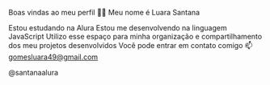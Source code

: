 Boas vindas ao meu perfil 💙💙
Meu nome é Luara Santana

Estou estudando na Alura
Estou me desenvolvendo na linguagem JavaScript
Utilizo esse espaço para minha organização e compartilhamento dos meu projetos desenvolvidos
Você pode entrar em contato comigo 📫
gomesluara49@gmail.com

@santanaalura
